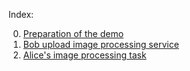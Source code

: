 Index:

0. [Preparation of the demo  ](0.Preparation.md)
1. [Bob upload image processing service ](1.UploadImageProcessService.md)
2. [Alice's image processing task](2.AliceImageTask.md)